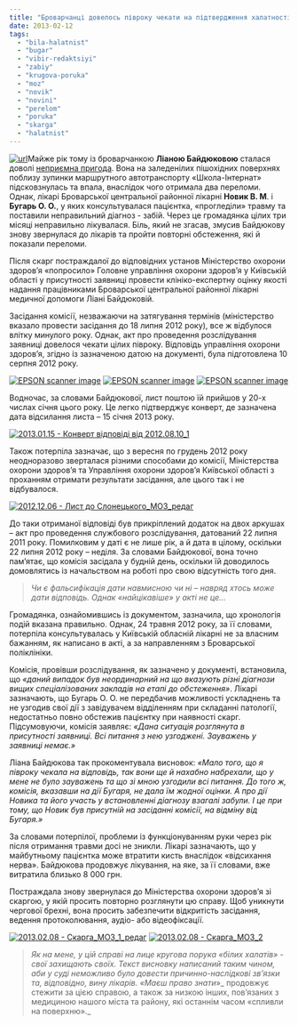 ```yaml
---
title: "Броварчанці довелось півроку чекати на підтвердження халатності броварських лікарів від облкомісії"
date: 2013-02-12
tags: 
  - "bila-halatnist"
  - "bugar"
  - "vibir-redaktsiyi"
  - "zabiy"
  - "krugova-poruka"
  - "moz"
  - "novik"
  - "novini"
  - "perelom"
  - "poruka"
  - "skarga"
  - "halatnist"
---
```


[![url](https://mpz.brovary.org/wp-content/uploads/2013/02/url.jpg)](https://mpz.brovary.org/wp-content/uploads/2013/02/url.jpg)Майже рік тому із броварчанкою **Ліаною Байдюковою** сталася доволі [неприємна пригода](https://mpz.brovary.org/likarska-halatnist-i-krugova-poruka-u-brovarskiy-tsentralniy-rayonniy-likarni/). Вона на заледенілих пішохідних поверхнях поблизу зупинки маршрутного автотранспорту «Школа-Інтернат» підсковзнулась та впала, внаслідок чого отримала два переломи. Однак, лікарі Броварської центральної районної лікарні **Новик В. М**. і **Бугарь О. О.**, у яких консультувалася пацієнтка, «прогледіли» травму та поставили неправильний діагноз - забій. Через це громадянка цілих три місяці неправильно лікувалася. Біль, який не згасав, змусив Байдюкову знову звернулася до лікарів та пройти повторні обстеження, які й показали переломи.

Після скарг постраждалої до відповідних установ Міністерство охорони здоров’я «попросило» Головне управління охорони здоров’я у Київській області у присутності заявниці провести клініко-експертну оцінку якості надання працівниками Броварської центральної районної лікарні медичної допомоги Ліані Байдюковій.

Засідання комісії, незважаючи на затягування термінів (міністерство вказало провести засідання до 18 липня 2012 року), все ж відбулося влітку минулого року. Однак, акт про проведення розслідування заявниці довелося чекати цілих півроку. Відповідь управління охорони здоров’я, згідно із зазначеною датою на документі, була підготовлена 10 серпня 2012 року.

[![EPSON scanner image](https://mpz.brovary.org/wp-content/uploads/2013/02/2012.08.10-Vidpovid_Golovne-upravlinnya-ohoroni-zdorovya-KODA_1_redagovana.jpg)](https://mpz.brovary.org/wp-content/uploads/2013/02/2012.08.10-Vidpovid_Golovne-upravlinnya-ohoroni-zdorovya-KODA_1_redagovana.jpg) [![EPSON scanner image](https://mpz.brovary.org/wp-content/uploads/2013/02/2012.08.10-Vidpovid_Golovne-upravlinnya-ohoroni-zdorovya-KODA_dodat1.jpg)](https://mpz.brovary.org/wp-content/uploads/2013/02/2012.08.10-Vidpovid_Golovne-upravlinnya-ohoroni-zdorovya-KODA_dodat1.jpg) [![EPSON scanner image](https://mpz.brovary.org/wp-content/uploads/2013/02/2012.08.10-Vidpovid_Golovne-upravlinnya-ohoroni-zdorovya-KODA_dodat21.jpg)](https://mpz.brovary.org/wp-content/uploads/2013/02/2012.08.10-Vidpovid_Golovne-upravlinnya-ohoroni-zdorovya-KODA_dodat21.jpg)

Водночас, за словами Байдюкової, лист поштою їй прийшов у 20-х числах січня цього року. Це легко підтверджує конверт, де зазначена дата відсилання листа – 15 січня 2013 року.

[![2013.01.15 - Конверт відповіді від 2012.08.10_1](https://mpz.brovary.org/wp-content/uploads/2013/02/2013.01.15-Konvert-vidpovidi-vid-2012.08.10_1.jpg)](https://mpz.brovary.org/wp-content/uploads/2013/02/2013.01.15-Konvert-vidpovidi-vid-2012.08.10_1.jpg)

Також потерпіла зазначає, що з вересня по грудень 2012 року неодноразово зверталася різними способами до комісії, Міністерства охорони здоров’я та Управління охорони здоров’я Київської області з проханням отримати результати засідання, але цього так і не відбувалося.

[![2012.12.06 - Лист до Слонецького_МОЗ_редаг](https://mpz.brovary.org/wp-content/uploads/2013/02/2012.12.06-List-do-Slonetskogo_MOZ_redag.jpg)](https://mpz.brovary.org/wp-content/uploads/2013/02/2012.12.06-List-do-Slonetskogo_MOZ_redag.jpg)

До таки отриманої відповіді був прикріплений додаток на двох аркушах – акт про проведення службового розслідування, датований 22 липня 2011 року. Помилковим у даті є не лише рік, а й дата в цілому, оскільки 22 липня 2012 року – неділя. За словами Байдюкової, вона точно пам’ятає, що комісія засідала у будній день, оскільки їй доводилось домовлятись із начальством на роботі про свою відсутність того дня.

> _Чи є фальсифікація дати навмисною чи ні – навряд хтось може дати відповідь. Однак «найцікавіше» у акті не це…_

Громадянка, ознайомившись із документом, зазначила, що хронологія подій вказана правильно. Однак, 24 травня 2012 року, за її словами, потерпіла консультувалась у Київській обласній лікарні не за власним бажанням, як написано в акті, а за направленням з Броварської поліклініки.

Комісія, провівши розслідування, як зазначено у документі, встановила, що _«даний випадок_ _був неординарний на що вказують різні діагнози вищих спеціалізованих закладів на етапі до обстеження»_. Лікарі зазначають, що Бугарь О. О. не передбачив можливості ускладнень та не узгодив свої дії з завідувачем відділенням при складанні патології, недостатньо повно обстежив пацієнтку при наявності скарг. Підсумовуючи, комісія заявляє: _«Дана ситуація розглянута в присутності заявниці. Всі питання з нею_ _узгоджені. Зауважень у заявниці немає.»_

Ліана Байдюкова так прокоментувала висновок: _«Мало того, що я півроку чекала на відповідь, так вони ще й нахабно набрехали, що у мене не було зауважень та що зі мною_ _узгодили всі питання. До того ж, комісія, вказавши на дії Бугаря, не дала їм жодної оцінки. А про дії Новика та його участь у встановленні діагнозу взагалі забули. І_ _це при тому, що Новик був присутній на засіданні комісії, на відміну від Бугаря.»_

За словами потерпілої, проблеми із функціонуванням руки через рік після отримання травми досі не зникли. Лікарі зазначають, що у майбутньому пацієнтка може втратити кисть внаслідок «відсихання нерва». Байдюкова продовжує лікування, на яке, за її словами, вже витратила близько 8 000 грн.

Постраждала знову звернулася до Міністерства охорони здоров’я зі скаргою, у якій просить повторно розглянути цю справу. Щоб уникнути чергової брехні, вона просить забезпечити відкритість засідання, ведення протоколювання, аудіо- або відеофіксації.

[![2013.02.08 - Скарга_МОЗ_1_редаг](https://mpz.brovary.org/wp-content/uploads/2013/02/2013.02.08-Skarga_MOZ_1_redag.jpg)](https://mpz.brovary.org/wp-content/uploads/2013/02/2013.02.08-Skarga_MOZ_1_redag.jpg) [![2013.02.08 - Скарга_МОЗ_2](https://mpz.brovary.org/wp-content/uploads/2013/02/2013.02.08-Skarga_MOZ_2.jpg)](https://mpz.brovary.org/wp-content/uploads/2013/02/2013.02.08-Skarga_MOZ_2.jpg)

> _Як на мене, у цій справі на лице кругова порука «білих халатів» - свої захищають своїх. Текст висновку написаний таким чином, аби у суді неможливо було довести причинно-наслідкові зв’язки та, відповідно, вину лікарів. «Маєш право знати_»_ продовжує стежити за цією справою, а також за низкою інших, пов’язаних з медициною нашого міста та району, які останнім часом «спливли на поверхню»._
